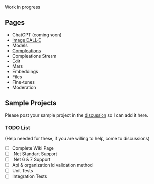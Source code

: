 Work in progress

##  Pages 

* ChatGPT (coming soon)  
* [Image DALL·E](https://github.com/betalgo/openai/wiki/Dall-E)  
* Models  
* [Compleations](https://github.com/betalgo/openai/wiki/Completion-Samples)  
* Compleations Stream
* Edit  
* Mars  
* Embeddings  
* Files  
* Fine-tunes  
* Moderation  

## Sample Projects
Please post your sample project in the [discussion](https://github.com/betalgo/openai/discussions) so I can add it here.

### TODO List 
(Help needed for these, if you are willing to help, come to discussions)
- [ ] Complete Wiki Page
- [ ] .Net Standart Support
- [ ] .Net 6 & 7 Support
- [ ] Api & organization Id validation method
- [ ] Unit Tests
- [ ] Integration Tests